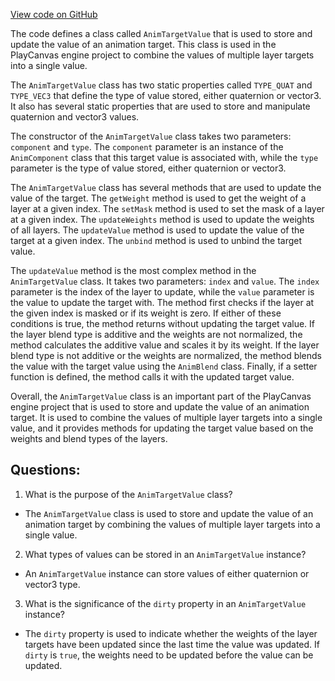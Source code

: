 [View code on GitHub](https://github.com/playcanvas/engine/src/framework/anim/evaluator/anim-target-value.js)

The code defines a class called `AnimTargetValue` that is used to store and update the value of an animation target. This class is used in the PlayCanvas engine project to combine the values of multiple layer targets into a single value. 

The `AnimTargetValue` class has two static properties called `TYPE_QUAT` and `TYPE_VEC3` that define the type of value stored, either quaternion or vector3. It also has several static properties that are used to store and manipulate quaternion and vector3 values. 

The constructor of the `AnimTargetValue` class takes two parameters: `component` and `type`. The `component` parameter is an instance of the `AnimComponent` class that this target value is associated with, while the `type` parameter is the type of value stored, either quaternion or vector3. 

The `AnimTargetValue` class has several methods that are used to update the value of the target. The `getWeight` method is used to get the weight of a layer at a given index. The `setMask` method is used to set the mask of a layer at a given index. The `updateWeights` method is used to update the weights of all layers. The `updateValue` method is used to update the value of the target at a given index. The `unbind` method is used to unbind the target value. 

The `updateValue` method is the most complex method in the `AnimTargetValue` class. It takes two parameters: `index` and `value`. The `index` parameter is the index of the layer to update, while the `value` parameter is the value to update the target with. The method first checks if the layer at the given index is masked or if its weight is zero. If either of these conditions is true, the method returns without updating the target value. If the layer blend type is additive and the weights are not normalized, the method calculates the additive value and scales it by its weight. If the layer blend type is not additive or the weights are normalized, the method blends the value with the target value using the `AnimBlend` class. Finally, if a setter function is defined, the method calls it with the updated target value. 

Overall, the `AnimTargetValue` class is an important part of the PlayCanvas engine project that is used to store and update the value of an animation target. It is used to combine the values of multiple layer targets into a single value, and it provides methods for updating the target value based on the weights and blend types of the layers.
## Questions: 
 1. What is the purpose of the `AnimTargetValue` class?
- The `AnimTargetValue` class is used to store and update the value of an animation target by combining the values of multiple layer targets into a single value.

2. What types of values can be stored in an `AnimTargetValue` instance?
- An `AnimTargetValue` instance can store values of either quaternion or vector3 type.

3. What is the significance of the `dirty` property in an `AnimTargetValue` instance?
- The `dirty` property is used to indicate whether the weights of the layer targets have been updated since the last time the value was updated. If `dirty` is `true`, the weights need to be updated before the value can be updated.